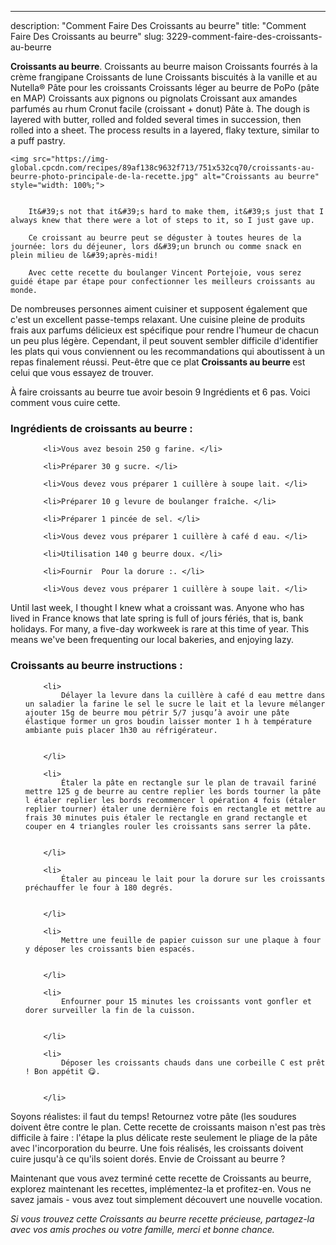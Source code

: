---
description: "Comment Faire Des Croissants au beurre"
title: "Comment Faire Des Croissants au beurre"
slug: 3229-comment-faire-des-croissants-au-beurre

<p>
	<strong>Croissants au beurre</strong>. 
	Croissants au beurre maison Croissants fourrés à la crème frangipane Croissants de lune Croissants biscuités à la vanille et au Nutella® Pâte pour les croissants Croissants léger au beurre de PoPo (pâte en MAP) Croissants aux pignons ou pignolats Croissant aux amandes parfumés au rhum Cronut facile (croissant + donut) Pâte à. The dough is layered with butter, rolled and folded several times in succession, then rolled into a sheet. The process results in a layered, flaky texture, similar to a puff pastry.
</p>
<p>
	
	<img src="https://img-global.cpcdn.com/recipes/89af138c9632f713/751x532cq70/croissants-au-beurre-photo-principale-de-la-recette.jpg" alt="Croissants au beurre" style="width: 100%;">
	
	
		It&#39;s not that it&#39;s hard to make them, it&#39;s just that I always knew that there were a lot of steps to it, so I just gave up.
	
		Ce croissant au beurre peut se déguster à toutes heures de la journée: lors du déjeuner, lors d&#39;un brunch ou comme snack en plein milieu de l&#39;après-midi!
	
		Avec cette recette du boulanger Vincent Portejoie, vous serez guidé étape par étape pour confectionner les meilleurs croissants au monde.
	
</p>

De nombreuses personnes aiment cuisiner et supposent également que c'est un excellent passe-temps relaxant. Une cuisine pleine de produits frais aux parfums délicieux est spécifique pour rendre l'humeur de chacun un peu plus légère. Cependant, il peut souvent sembler difficile d'identifier les plats qui vous conviennent ou les recommandations qui aboutissent à un repas finalement réussi. Peut-être que ce plat <strong> Croissants au beurre </strong> est celui que vous essayez de trouver.

<!--inarticleads1-->

À faire croissants au beurre tue avoir besoin 9 Ingrédients et 6 pas. Voici comment vous cuire cette.

<h3>Ingrédients de croissants au beurre :</h3>

<ol>
	
		<li>Vous avez besoin 250 g farine. </li>
	
		<li>Préparer 30 g sucre. </li>
	
		<li>Vous devez vous préparer 1 cuillère à soupe lait. </li>
	
		<li>Préparer 10 g levure de boulanger fraîche. </li>
	
		<li>Préparer 1 pincée de sel. </li>
	
		<li>Vous devez vous préparer 1 cuillère à café d eau. </li>
	
		<li>Utilisation 140 g beurre doux. </li>
	
		<li>Fournir  Pour la dorure :. </li>
	
		<li>Vous devez vous préparer 1 cuillère à soupe lait. </li>
	
</ol>

Until last week, I thought I knew what a croissant was. Anyone who has lived in France knows that late spring is full of jours fériés, that is, bank holidays. For many, a five-day workweek is rare at this time of year. This means we&#39;ve been frequenting our local bakeries, and enjoying lazy. 

<!--inarticleads2-->

<h3>Croissants au beurre instructions :</h3>

<ol>
	
		<li>
			Délayer la levure dans la cuillère à café d eau mettre dans un saladier la farine le sel le sucre le lait et la levure mélanger ajouter 15g de beurre mou pétrir 5/7 jusqu’à avoir une pâte élastique former un gros boudin laisser monter 1 h à température ambiante puis placer 1h30 au réfrigérateur.
			
			
		</li>
	
		<li>
			Étaler la pâte en rectangle sur le plan de travail fariné mettre 125 g de beurre au centre replier les bords tourner la pâte l étaler replier les bords recommencer l opération 4 fois (étaler replier tourner) étaler une dernière fois en rectangle et mettre au frais 30 minutes puis étaler le rectangle en grand rectangle et couper en 4 triangles rouler les croissants sans serrer la pâte.
			
			
		</li>
	
		<li>
			Étaler au pinceau le lait pour la dorure sur les croissants préchauffer le four à 180 degrés.
			
			
		</li>
	
		<li>
			Mettre une feuille de papier cuisson sur une plaque à four y déposer les croissants bien espacés.
			
			
		</li>
	
		<li>
			Enfourner pour 15 minutes les croissants vont gonfler et dorer surveiller la fin de la cuisson.
			
			
		</li>
	
		<li>
			Déposer les croissants chauds dans une corbeille C est prêt ! Bon appétit 😋.
			
			
		</li>
	
</ol>

Soyons réalistes: il faut du temps! Retournez votre pâte (les soudures doivent être contre le plan. Cette recette de croissants maison n&#39;est pas très difficile à faire : l&#39;étape la plus délicate reste seulement le pliage de la pâte avec l&#39;incorporation du beurre. Une fois réalisés, les croissants doivent cuire jusqu&#39;à ce qu&#39;ils soient dorés. Envie de Croissant au beurre ? 

<!--inarticleads1-->

<p>
Maintenant que vous avez terminé cette recette de Croissants au beurre, explorez maintenant les recettes, implémentez-la et profitez-en. Vous ne savez jamais - vous avez tout simplement découvert une nouvelle vocation.
</p>

<p>
<i>Si vous trouvez cette Croissants au beurre recette précieuse, partagez-la avec vos amis proches ou votre famille, merci et bonne chance.</i>
</p>

